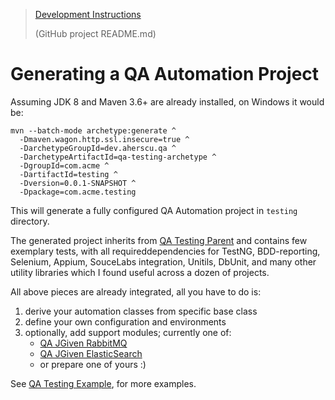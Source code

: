 > [Development Instructions](https://github.com/QA-Automation-Starter/qa-automation/tree/main/qa-testing-archetype#readme)
> 
> (GitHub project README.md)

# Generating a QA Automation Project

Assuming JDK 8 and Maven 3.6+ are already installed, on Windows it would be:

```shell
mvn --batch-mode archetype:generate ^
  -Dmaven.wagon.http.ssl.insecure=true ^
  -DarchetypeGroupId=dev.aherscu.qa ^
  -DarchetypeArtifactId=qa-testing-archetype ^
  -DgroupId=com.acme ^
  -DartifactId=testing ^
  -Dversion=0.0.1-SNAPSHOT ^
  -Dpackage=com.acme.testing
```

This will generate a fully configured QA Automation project in `testing`
directory.

The generated project inherits
from [QA Testing Parent](qa-testing-parent/index.html) and contains few
exemplary tests, with all requireddependencies for TestNG, BDD-reporting,
Selenium, Appium, SouceLabs integration, Unitils, DbUnit, and many other utility
libraries which I found useful across a dozen of projects.

All above pieces are already integrated, all you have to do is:

1. derive your automation classes from specific base class
2. define your own configuration and environments
3. optionally, add support modules; currently one of:
    * [QA JGiven RabbitMQ](qa-jgiven-rabbitmq/index.html)
    * [QA JGiven ElasticSearch](qa-jgiven-elasticsearch/index.html)
    * or prepare one of yours :)

See [QA Testing Example](qa-testing-example/index.html), for more examples.
